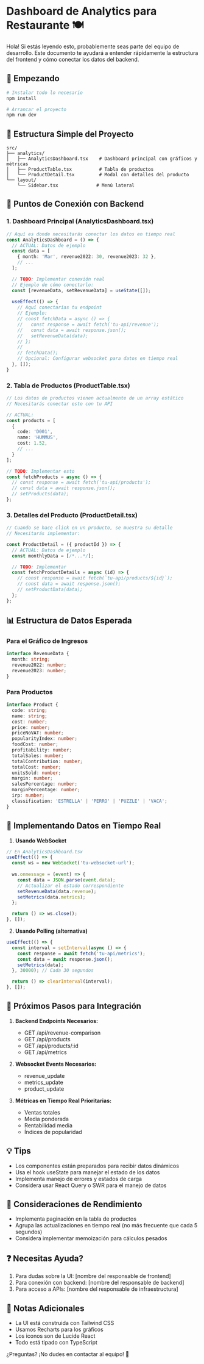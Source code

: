# Dashboard de Analytics para Restaurante 🍽️

Hola! Si estás leyendo esto, probablemente seas parte del equipo de desarrollo. Este documento te ayudará a entender rápidamente la estructura del frontend y cómo conectar los datos del backend.

## 🚀 Empezando

```bash
# Instalar todo lo necesario
npm install

# Arrancar el proyecto
npm run dev
```

## 📁 Estructura Simple del Proyecto

```
src/
├── analytics/
│   ├── AnalyticsDashboard.tsx    # Dashboard principal con gráficos y métricas
│   ├── ProductTable.tsx          # Tabla de productos
│   └── ProductDetail.tsx         # Modal con detalles del producto
└── layout/
    └── Sidebar.tsx              # Menú lateral
```

## 🔌 Puntos de Conexión con Backend

### 1. Dashboard Principal (AnalyticsDashboard.tsx)
```typescript
// Aquí es donde necesitarás conectar los datos en tiempo real
const AnalyticsDashboard = () => {
  // ACTUAL: Datos de ejemplo
  const data = [
    { month: 'Mar', revenue2022: 30, revenue2023: 32 },
    // ...
  ];

  // TODO: Implementar conexión real
  // Ejemplo de cómo conectarlo:
  const [revenueData, setRevenueData] = useState([]);
  
  useEffect(() => {
    // Aquí conectarías tu endpoint
    // Ejemplo:
    // const fetchData = async () => {
    //   const response = await fetch('tu-api/revenue');
    //   const data = await response.json();
    //   setRevenueData(data);
    // };
    // 
    // fetchData();
    // Opcional: Configurar websocket para datos en tiempo real
  }, []);
}
```

### 2. Tabla de Productos (ProductTable.tsx)
```typescript
// Los datos de productos vienen actualmente de un array estático
// Necesitarás conectar esto con tu API

// ACTUAL:
const products = [
  {
    code: 'D001',
    name: 'HUMMUS',
    cost: 1.52,
    // ...
  }
];

// TODO: Implementar esto
const fetchProducts = async () => {
  // const response = await fetch('tu-api/products');
  // const data = await response.json();
  // setProducts(data);
};
```

### 3. Detalles del Producto (ProductDetail.tsx)
```typescript
// Cuando se hace click en un producto, se muestra su detalle
// Necesitarás implementar:

const ProductDetail = ({ productId }) => {
  // ACTUAL: Datos de ejemplo
  const monthlyData = [/*...*/];

  // TODO: Implementar
  const fetchProductDetails = async (id) => {
    // const response = await fetch(`tu-api/products/${id}`);
    // const data = await response.json();
    // setProductData(data);
  };
};
```

## 📊 Estructura de Datos Esperada

### Para el Gráfico de Ingresos
```typescript
interface RevenueData {
  month: string;
  revenue2022: number;
  revenue2023: number;
}
```

### Para Productos
```typescript
interface Product {
  code: string;
  name: string;
  cost: number;
  price: number;
  priceNoVAT: number;
  popularityIndex: number;
  foodCost: number;
  profitability: number;
  totalSales: number;
  totalContribution: number;
  totalCost: number;
  unitsSold: number;
  margin: number;
  salesPercentage: number;
  marginPercentage: number;
  irp: number;
  classification: 'ESTRELLA' | 'PERRO' | 'PUZZLE' | 'VACA';
}
```

## 🔄 Implementando Datos en Tiempo Real

1. **Usando WebSocket**
```typescript
// En AnalyticsDashboard.tsx
useEffect(() => {
  const ws = new WebSocket('tu-websocket-url');
  
  ws.onmessage = (event) => {
    const data = JSON.parse(event.data);
    // Actualizar el estado correspondiente
    setRevenueData(data.revenue);
    setMetrics(data.metrics);
  };

  return () => ws.close();
}, []);
```

2. **Usando Polling (alternativa)**
```typescript
useEffect(() => {
  const interval = setInterval(async () => {
    const response = await fetch('tu-api/metrics');
    const data = await response.json();
    setMetrics(data);
  }, 30000); // Cada 30 segundos

  return () => clearInterval(interval);
}, []);
```

## 🎯 Próximos Pasos para Integración

1. **Backend Endpoints Necesarios:**
   - GET /api/revenue-comparison
   - GET /api/products
   - GET /api/products/:id
   - GET /api/metrics

2. **Websocket Events Necesarios:**
   - revenue_update
   - metrics_update
   - product_update

3. **Métricas en Tiempo Real Prioritarias:**
   - Ventas totales
   - Media ponderada
   - Rentabilidad media
   - Índices de popularidad

## 💡 Tips

- Los componentes están preparados para recibir datos dinámicos
- Usa el hook useState para manejar el estado de los datos
- Implementa manejo de errores y estados de carga
- Considera usar React Query o SWR para el manejo de datos

## 🚨 Consideraciones de Rendimiento

- Implementa paginación en la tabla de productos
- Agrupa las actualizaciones en tiempo real (no más frecuente que cada 5 segundos)
- Considera implementar memoización para cálculos pesados

## ❓ Necesitas Ayuda?

1. Para dudas sobre la UI: [nombre del responsable de frontend]
2. Para conexión con backend: [nombre del responsable de backend]
3. Para acceso a APIs: [nombre del responsable de infraestructura]

## 📝 Notas Adicionales

- La UI está construida con Tailwind CSS
- Usamos Recharts para los gráficos
- Los iconos son de Lucide React
- Todo está tipado con TypeScript

¿Preguntas? ¡No dudes en contactar al equipo! 👋